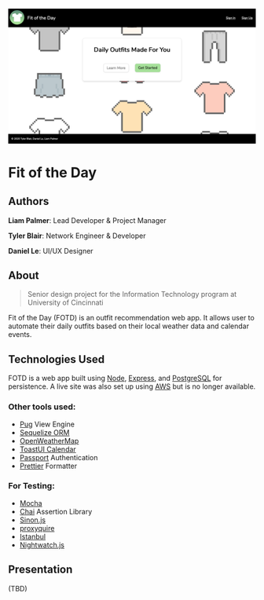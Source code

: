 ![Screenshot of Fit of the Day public homepage](/screenshots/public-home.png)

# Fit of the Day

## Authors

**Liam Palmer**: Lead Developer & Project Manager

**Tyler Blair**: Network Engineer & Developer

**Daniel Le**: UI/UX Designer

## About

> Senior design project for the Information Technology program at University of Cincinnati

Fit of the Day (FOTD) is an outfit recommendation web app. It allows user to automate their daily outfits based on their local weather data and calendar events.

## Technologies Used

FOTD is a web app built using [Node](https://nodejs.org), [Express](http://expressjs.com/), and [PostgreSQL](https://www.postgresql.org/) for persistence. A live site was also set up using [AWS](https://aws.amazon.com/) but is no longer available.

### Other tools used:

- [Pug](https://pugjs.org) View Engine
- [Sequelize ORM](https://sequelize.org/)
- [OpenWeatherMap](https://openweathermap.org/)
- [ToastUI Calendar](https://ui.toast.com/tui-calendar)
- [Passport](http://www.passportjs.org/) Authentication
- [Prettier](https://prettier.io/) Formatter

### For Testing:

- [Mocha](https://mochajs.org/)
- [Chai](https://www.chaijs.com/) Assertion Library
- [Sinon.js](https://sinonjs.org/)
- [proxyquire](https://github.com/thlorenz/proxyquire)
- [Istanbul](https://istanbul.js.org/)
- [Nightwatch.js](https://nightwatchjs.org/)

## Presentation

(TBD)
